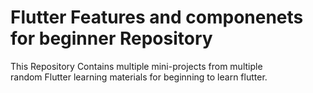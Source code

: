 # Flutter Features and componenets for beginner Repository

This Repository Contains multiple mini-projects from multiple  
random Flutter learning materials for beginning to learn flutter.

